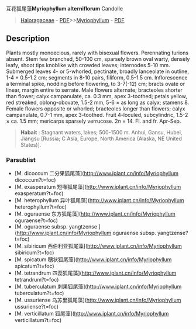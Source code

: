 互花狐尾藻**Myriophyllum alterniflorum** Candolle

> [Haloragaceae](http://www.iplant.cn/info/Haloragaceae?t=foc) - [PDF](http://www.iplant.cn/foc/pdf/Haloragaceae.pdf)>>[Myriophyllum](http://www.iplant.cn/info/Myriophyllum?t=foc) - [PDF](http://www.iplant.cn/foc/pdf/Myriophyllum.pdf)

## Description

Plants mostly monoecious, rarely with bisexual flowers. Perennating turions absent. Stem few branched, 50-100 cm, sparsely brown oval warty, densely leafy, shoot tips knoblike with crowded leaves; internodes 5-10 mm. Submerged leaves 4- or 5-whorled, pectinate, broadly lanceolate in outline, 1-4 × 0.5-1.2 cm; segments in 8-10 pairs, filiform, 0.5-1.5 cm. Inflorescence a terminal spike, nodding before flowering, to 3-7(-12) cm; bracts ovate or linear, margin entire to serrate. Male flowers alternate; bracteoles shorter than flower; calyx campanulate, ca. 0.3 mm, apex 3-toothed; petals yellow, red streaked, oblong-obovate, 1.5-2 mm, 5-6 × as long as calyx; stamens 8. Female flowers opposite or whorled; bracteoles longer than flowers; calyx campanulate, 0.7-1 mm, apex 3-toothed. Fruit 4-loculed, subcylindric, 1.5-2 × ca. 1.5 mm; mericarps sparsely verrucose. 2*n* = 14. Fl. and fr. Apr-Sep.


> **Habait** : 
> Stagnant waters, lakes; 500-1500 m. Anhui, Gansu, Hubei, Jiangsu [Russia; C Asia, Europe, North America (Alaska, NE United States)].

### Parsublist

* [M.  dicoccum  二分果狐尾藻](http://www.iplant.cn/info/Myriophyllum dicoccum?t=foc)
* [M.  exasperatum  短喙狐尾藻](http://www.iplant.cn/info/Myriophyllum exasperatum?t=foc)
* [M.  heterophyllum  异叶狐尾藻](http://www.iplant.cn/info/Myriophyllum heterophyllum?t=foc)
* [M.  oguraense  东方狐尾藻](http://www.iplant.cn/info/Myriophyllum oguraense?t=foc)
* [M.  oguraense subsp. yangtzense  ](http://www.iplant.cn/info/Myriophyllum oguraense subsp. yangtzense?t=foc)
* [M.  sibiricum  西伯利亚狐尾藻](http://www.iplant.cn/info/Myriophyllum sibiricum?t=foc)
* [M.  spicatum  穗状狐尾藻](http://www.iplant.cn/info/Myriophyllum spicatum?t=foc)
* [M.  tetrandrum  四蕊狐尾藻](http://www.iplant.cn/info/Myriophyllum tetrandrum?t=foc)
* [M.  tuberculatum  刺果狐尾藻](http://www.iplant.cn/info/Myriophyllum tuberculatum?t=foc)
* [M.  ussuriense  乌苏里狐尾藻](http://www.iplant.cn/info/Myriophyllum ussuriense?t=foc)
* [M.  verticillatum  狐尾藻](http://www.iplant.cn/info/Myriophyllum verticillatum?t=foc)

